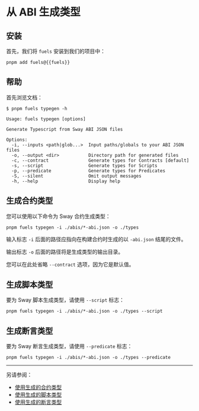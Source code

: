 <script setup>
  import { data } from '../../versions.data'
  const { fuels } = data
</script>

# 从 ABI 生成类型

## 安装

首先，我们将 `fuels` 安装到我们的项目中：

```console-vue
pnpm add fuels@{{fuels}}
```

## 帮助

首先浏览文档：

```console
$ pnpm fuels typegen -h

Usage: fuels typegen [options]

Generate Typescript from Sway ABI JSON files

Options:
  -i, --inputs <path|glob...>  Input paths/globals to your ABI JSON files
  -o, --output <dir>           Directory path for generated files
  -c, --contract               Generate types for Contracts [default]
  -s, --script                 Generate types for Scripts
  -p, --predicate              Generate types for Predicates
  -S, --silent                 Omit output messages
  -h, --help                   Display help
```

## 生成合约类型

您可以使用以下命令为 Sway 合约生成类型：

<!-- This section should have the command to generate types for a Sway contract -->
<!-- gen_types:example:start -->

```console
pnpm fuels typegen -i ./abis/*-abi.json -o ./types
```

<!-- gen_types:example:end -->

<!-- This section should explain the flags used in the typegen command -->
<!-- flags:example:start -->

输入标志 `-i` 后面的路径应指向在构建合约时生成的以 `-abi.json` 结尾的文件。

输出标志 `-o` 后面的路径将是生成类型的输出目录。

您可以在此处省略 `--contract` 选项，因为它是默认值。

<!-- flags:example:end -->

## 生成脚本类型

要为 Sway 脚本生成类型，请使用 `--script` 标志：

```console
pnpm fuels typegen -i ./abis/*-abi.json -o ./types --script
```

## 生成断言类型

要为 Sway 断言生成类型，请使用 `--predicate` 标志：

```console
pnpm fuels typegen -i ./abis/*-abi.json -o ./types --predicate
```

---

另请参阅：

- [使用生成的合约类型](./using-generated-types.md#contract)
- [使用生成的脚本类型](./using-generated-types.md#script)
- [使用生成的断言类型](./using-generated-types.md#predicate)
